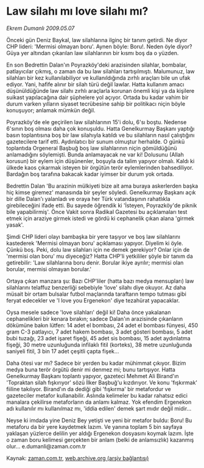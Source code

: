 # Law silahı mı love silahı mı?

*Ekrem Dumanlı 2009.05.07*

<td class="columnist-detail">
<p>Önceki gün Deniz Baykal, law silahlarına ilginç bir tanım getirdi. Ne diyor CHP lideri: 'Mermisi olmayan boru'. Aynen böyle: Boru!. Neden öyle diyor? Güya yer altından çıkarılan law silahlarının bir kısmı boş da o yüzden.</p>
<p>
<div id="haberMetinDiv">
<p> En son Bedrettin Dalan'ın Poyrazköy'deki arazisinden silahlar, bombalar, patlayıcılar çıkmış, o zaman da bu law silahları tartışılmıştı. Malumunuz, law silahları bir kez kullanılabiliyor ve kullanıldığında zırhlı araçları bile un ufak ediyor. Yani, hafife alınır bir silah türü değil lawlar. Hatta kullanım amacı düşünüldüğünde law silahı zırhlı araçlarla korunan önemli kişi ya da kişilere suikast yapılacağına dair şüphelere yol açıyor. Ortada bu kadar vahim bir durum varken yılların siyaset tecrübesine sahip bir politikacı niçin böyle konuşuyor; anlamak mümkün değil.
<p>Poyrazköy'de ele geçirilen law silahlarının 15'i dolu, 6'sı boştu. Nedense 6'sının boş olması daha çok konuşuldu. Hatta Genelkurmay Başkanı yaptığı basın toplantısına boş bir law silahıyla katıldı ve bu silahların nasıl çalıştığını gazetecilere tarif etti. Aydınlatıcı bir sunum olmuştur herhalde. O günkü toplantıda Orgeneral Başbuğ boş law silahlarının niçin gömüldüğünü anlamadığını söylemişti. Bunda anlamayacak ne var ki! Dolusunu (Allah korusun) bir eylem için düşünenler, boşuyla da talim yapıyor olmalı. Kaldı ki ülkede kaos çıkarmak isteyen bir örgütün terör eylemlerinden bahsediliyor. Bardağın boş tarafına bakacak kadar iyimser bir durum yok ortada.
<p>Bedrettin Dalan 'Bu arazinin mülkiyeti bize ait ama buraya askerlerden başka hiç kimse giremez' manasında bir şeyler söyledi. Genelkurmay Başkanı açık bir dille Dalan'ı yalanladı ve oraya her Türk vatandaşının rahatlıkla girebileceğini ifade etti. Bu sayede öğrendik ki 'İsteyen, Poyrazköy'de piknik bile yapabilirmiş'. Önce Vakit sonra Radikal Gazetesi bu açıklamaları test etmek için araziye girmek istedi ve gördü ki cephanelik çıkan alana 'girmek yasak'.
<p>Şimdi CHP lideri olayı bambaşka bir yere taşıyor ve boş law silahlarını kastederek 'Mermisi olmayan boru' açıklaması yapıyor. Diyelim ki öyle. Çünkü boş. Peki, dolu law silahları için ne demek gerekiyor? Onlar için de 'mermisi olan boru' mu diyeceğiz? Hatta CHP'li yetkililer şöyle bir tanım da getirebilir: 'Law silahlarına boru denir. Borular ikiye ayrılır; mermisi olan borular, mermisi olmayan borular.'
<p>Ortaya çıkan manzara şu: Bazı CHP'liler (hatta bazı medya mensupları) law silahlarını telaffuz benzerliği sebebiyle 'love' silahı diye okuyor. Az daha müsait bir ortam bulsalar futbol maçlarında taraftarın tempo tutması gibi feryat edecekler ve 'I love you Ergenekon' diye tezahürat yapacaklar.
<p>Oysa mesele sadece 'love silahları' değil ki! Daha önce yakalanan cephanelikleri bir kenara bırakın; sadece Dalan'ın arazisinde çıkanların dökümüne bakın lütfen: 14 adet el bombası, 24 adet el bombası fünyesi, 450 gram C-3 patlayıcı, 7 adet hakem bombası, 3 adet gösteri bombası, 5 adet bubi tuzağı, 23 adet işaret fişeği, 45 adet sis bombası, 15 adet aydınlatma fişeği, 30 metre uzunluğunda infilaklı fitil (korteks), 38 metre uzunluğunda saniyeli fitil, 3 bin 17 adet çeşitli çapta fişek...
<p>Daha ötesi var mı? Sadece bir yerden bu kadar mühimmat çıkıyor. Bizim medya buna terör örgütü denir mi denmez mi; bunu tartışıyor. Hatta Genelkurmay Başkanı toplantı yapıyor, gazeteci Mehmet Ali Birand'ın 'Topraktan silah fışkırıyor' sözü İlker Başbuğ'u kızdırıyor. Ve konu 'fışkırmak' fiiline takılıyor. Birand'ın da dediği gibi 'fışkırma' bir metafordur ve gazeteciler metafor kullanabilir. Aslında kelimeler bu kadar rahatsız edici manalara çekilirse metaforların da anlamı kalmaz. Yok efendim Ergenekon adı kullanılır mı kullanılmaz mı, 'iddia edilen' demek şart mıdır değil midir...
<p>Neyse ki imdada yine Deniz Bey yetişti ve yeni bir metafor buldu: Boru! Bu metaforu da bir yere kaydetmek lazım. Ve yanına toplam 5 bin sayfaya yaklaşan yüzlerce delilin yer aldığı Ergenekon dosyasını koymak lazım. İşte o zaman boru kelimesi gerçekten bir anlam (belki de anlamsızlık) kazanmış olur... e.dumanli@zaman.com.tr</p></p></p></p></p></p></p></p></div>
</p>
<a href="http://web.archive.org/web/20110107180845/mailto:e.dumanli@zaman.com.tr">
</a></td>

Kaynak: [zaman.com.tr](http://zaman.com.tr/yazar.do?yazino=845567), [web.archive.org (arşiv bağlantısı)](http://web.archive.org/web/20110107180845/http://www.zaman.com.tr/yazar.do?yazino=845567)
